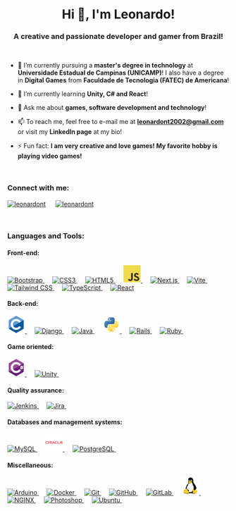 <h1 align="center">Hi 👋, I'm Leonardo!</h1>
<h3 align="center">A creative and passionate developer and gamer from Brazil!</h3>

<br>

- 🔭 I’m currently pursuing a **master's degree in technology** at **Universidade Estadual de Campinas (UNICAMP)**! I also have a degree in **Digital Games** from **Faculdade de Tecnologia (FATEC) de Americana**!

- 🌱 I’m currently learning **Unity, C# and React**!

- 💬 Ask me about **games, software development and technology**!

- 📫 To reach me, feel free to e-mail me at **leonardont2002@gmail.com** or visit my **LinkedIn page** at my bio!

- ⚡ Fun fact: **I am very creative and love games! My favorite hobby is playing video games!**

<br>

<h3 align="left">Connect with me:</h3>
<p align="left">
<a href="https://www.linkedin.com/in/leonardont" target="blank"><img align="center" src="https://raw.githubusercontent.com/rahuldkjain/github-profile-readme-generator/master/src/images/icons/Social/linked-in-alt.svg" alt="leonardont" height="30" width="40" /></a>  
<a href="https://leonardont.itch.io" target="blank"><img align="center" src="https://cdn2.steamgriddb.com/icon_thumb/8b33ab221257b074d1d967042ad1d9d0.png" alt="leonardont" height="32" width="32" /></a>  
</p>

<br>

<h3 align="left">Languages and Tools:</h3>
<p align="left">

<h4 align="left">Front-end:</h4>
<a href="https://getbootstrap.com" target="_blank" rel="noreferrer"> <img src="https://cdn.jsdelivr.net/gh/devicons/devicon/icons/bootstrap/bootstrap-original.svg" alt="Bootstrap" width="40" height="40"/> </a>  
<a href="https://www.w3schools.com/css/" target="_blank" rel="noreferrer"> <img src="https://cdn.jsdelivr.net/gh/devicons/devicon/icons/css3/css3-original.svg" alt="CSS3" width="40" height="40"/> </a>  
<a href="https://www.w3.org/html/" target="_blank" rel="noreferrer"> <img src="https://cdn.jsdelivr.net/gh/devicons/devicon/icons/html5/html5-plain-wordmark.svg" alt="HTML5" width="40" height="40"/> </a>  
<a href="https://developer.mozilla.org/en-US/docs/Web/JavaScript" target="_blank" rel="noreferrer"> <img src="https://raw.githubusercontent.com/devicons/devicon/master/icons/javascript/javascript-original.svg" alt="JavaScript" width="40" height="40"/> </a>  
<a href="https://nextjs.org" target="_blank" rel="noreferrer"> <img src="https://cdn.jsdelivr.net/gh/devicons/devicon/icons/nextjs/nextjs-original.svg" alt="Next.js" width="40" height="40"/> </a> 
<a href="https://vitejs.dev" target="_blank" rel="noreferrer"> <img src="https://cdn.jsdelivr.net/gh/devicons/devicon@latest/icons/vitejs/vitejs-original.svg" alt="Vite" width="40" height="40"/> </a>  
<a href="https://tailwindcss.com" target="_blank" rel="noreferrer"> <img src="https://cdn.jsdelivr.net/gh/devicons/devicon@latest/icons/tailwindcss/tailwindcss-original.svg" alt="Tailwind CSS" width="40" height="40"/> </a>  
<a href="https://www.typescriptlang.org" target="_blank" rel="noreferrer"> <img src="https://cdn.jsdelivr.net/gh/devicons/devicon/icons/typescript/typescript-original.svg" alt="TypeScript" width="40" height="40"/> </a>  
<a href="https://react.dev" target="_blank" rel="noreferrer"> <img src="https://cdn.jsdelivr.net/gh/devicons/devicon/icons/react/react-original.svg" alt="React" width="40" height="40"/> </a> 

<br>
 
<h4 align="left">Back-end:</h4>
<a href="https://www.cprogramming.com/" target="_blank" rel="noreferrer"> <img src="https://raw.githubusercontent.com/devicons/devicon/master/icons/c/c-original.svg" alt="C" width="40" height="40"/> </a>  
<a href="https://www.djangoproject.com/" target="_blank" rel="noreferrer"> <img src="https://cdn.jsdelivr.net/gh/devicons/devicon@latest/icons/django/django-plain.svg" alt="Django" width="40" height="40"/> </a>  
<a href="https://www.java.com" target="_blank" rel="noreferrer"> <img src="https://cdn.jsdelivr.net/gh/devicons/devicon/icons/java/java-original.svg" alt="Java" width="40" height="40"/> </a>  
<a href="https://www.python.org" target="_blank" rel="noreferrer"> <img src="https://raw.githubusercontent.com/devicons/devicon/master/icons/python/python-original.svg" alt="Python" width="40" height="40"/> </a>  
<a href="https://rubyonrails.org/" target="_blank" rel="noreferrer"> <img src="https://cdn.jsdelivr.net/gh/devicons/devicon/icons/rails/rails-original-wordmark.svg" alt="Rails" width="40" height="40"/> </a>  
<a href="https://www.ruby-lang.org/en/" target="_blank" rel="noreferrer"> <img src="https://cdn.jsdelivr.net/gh/devicons/devicon/icons/ruby/ruby-original.svg" alt="Ruby" width="40" height="40"/> </a>  

<br>
 
<h4 align="left">Game oriented:</h4>
<a href="https://www.w3schools.com/cs/" target="_blank" rel="noreferrer"> <img src="https://raw.githubusercontent.com/devicons/devicon/master/icons/csharp/csharp-original.svg" alt="CSharp" width="40" height="40"/> </a>  
<a href="https://unity.com" target="_blank" rel="noreferrer"> <img src="https://cdn.jsdelivr.net/gh/devicons/devicon/icons/unity/unity-original.svg" alt="Unity" width="40" height="40"/> </a>  

<br>
 
<h4 align="left">Quality assurance:</h4>
<a href="https://www.jenkins.io" target="_blank" rel="noreferrer"> <img src="https://cdn.jsdelivr.net/gh/devicons/devicon/icons/jenkins/jenkins-original.svg" alt="Jenkins" width="40" height="40"/> </a>  
<a href="https://www.atlassian.com/br/software/jira" target="_blank" rel="noreferrer"> <img src="https://cdn.jsdelivr.net/gh/devicons/devicon/icons/jira/jira-original.svg" alt="Jira" width="40" height="40"/> </a>  

<br>

<h4 align="left">Databases and management systems:</h4>
<a href="https://www.mysql.com/" target="_blank" rel="noreferrer"> <img src="https://cdn.jsdelivr.net/gh/devicons/devicon/icons/mysql/mysql-original.svg" alt="MySQL" width="40" height="40"/> </a>  
<a href="https://www.oracle.com/" target="_blank" rel="noreferrer"> <img src="https://raw.githubusercontent.com/devicons/devicon/master/icons/oracle/oracle-original.svg" alt="Oracle" width="40" height="40"/> </a>  
<a href="https://www.postgresql.org" target="_blank" rel="noreferrer"> <img src="https://cdn.jsdelivr.net/gh/devicons/devicon/icons/postgresql/postgresql-plain-wordmark.svg" alt="PostgreSQL" width="40" height="40"/> </a>  

<br>

<h4 align="left">Miscellaneous:</h4>
<a href="https://www.arduino.cc/" target="_blank" rel="noreferrer"> <img src="https://cdn.worldvectorlogo.com/logos/arduino-1.svg" alt="Arduino" width="40" height="40"/> </a>  
<a href="https://www.docker.com" target="_blank" rel="noreferrer"> <img src="https://cdn.jsdelivr.net/gh/devicons/devicon/icons/docker/docker-original.svg" alt="Docker" width="40" height="40"/> </a>  
<a href="https://git-scm.com/" target="_blank" rel="noreferrer"> <img src="https://www.vectorlogo.zone/logos/git-scm/git-scm-icon.svg" alt="Git" width="40" height="40"/> </a>  
<a href="https://github.com" target="_blank" rel="noreferrer"> <img src="https://cdn.jsdelivr.net/gh/devicons/devicon@latest/icons/github/github-original.svg" alt="GitHub" width="40" height="40"/> </a>  
<a href="https://about.gitlab.com" target="_blank" rel="noreferrer"> <img src="https://cdn.jsdelivr.net/gh/devicons/devicon/icons/gitlab/gitlab-original.svg" alt="GitLab" width="40" height="40"/> </a>  
<a href="https://www.linux.org/" target="_blank" rel="noreferrer"> <img src="https://raw.githubusercontent.com/devicons/devicon/master/icons/linux/linux-original.svg" alt="Linux" width="40" height="40"/> </a>  
<a href="https://www.nginx.com" target="_blank" rel="noreferrer"> <img src="https://cdn.jsdelivr.net/gh/devicons/devicon/icons/nginx/nginx-original.svg" alt="NGINX" width="40" height="40"/> </a>  
<a href="https://www.photoshop.com/en" target="_blank" rel="noreferrer"> <img src="https://cdn.jsdelivr.net/gh/devicons/devicon@latest/icons/photoshop/photoshop-original.svg" alt="Photoshop" width="40" height="40"/> </a>   
<a href="https://ubuntu.com" target="_blank" rel="noreferrer"> <img src="https://cdn.jsdelivr.net/gh/devicons/devicon@latest/icons/ubuntu/ubuntu-original.svg" alt="Ubuntu" width="40" height="40"/> </a>   

<br>

</p>
